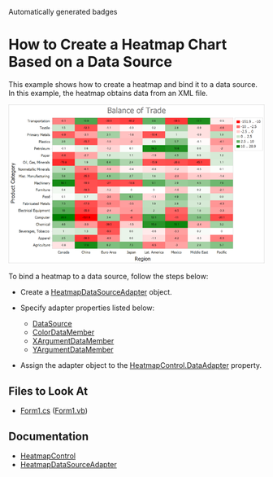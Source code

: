 <!-- default badges list -->
Automatically generated badges
<!-- default badges end -->

# How to Create a Heatmap Chart Based on a Data Source

This example shows how to create a heatmap and bind it to a data source. In this example, the heatmap obtains data from an XML file.

![Resulting heatmap](Images/resulting-heatmap.png)

To bind a heatmap to a data source, follow the steps below:

- Create a [HeatmapDataSourceAdapter](https://docs.devexpress.com/CoreLibraries/DevExpress.XtraCharts.Heatmap.HeatmapDataSourceAdapter?v=21.2&p=netframework) object. 

- Specify adapter properties listed below:

    - [DataSource](https://docs.devexpress.com/CoreLibraries/DevExpress.XtraCharts.Heatmap.HeatmapDataSourceAdapter.DataSource?v=21.2)
    - [ColorDataMember](https://docs.devexpress.com/CoreLibraries/DevExpress.XtraCharts.Heatmap.HeatmapDataSourceAdapter.ColorDataMember?v=21.2)
    - [XArgumentDataMember](https://docs.devexpress.com/CoreLibraries/DevExpress.XtraCharts.Heatmap.HeatmapDataSourceAdapter.XArgumentDataMember?v=21.2)
    - [YArgumentDataMember](https://docs.devexpress.com/CoreLibraries/DevExpress.XtraCharts.Heatmap.HeatmapDataSourceAdapter.YArgumentDataMember?v=21.2)

- Assign the adapter object to the [HeatmapControl.DataAdapter](https://docs.devexpress.com/WindowsForms/DevExpress.XtraCharts.Heatmap.HeatmapControl.DataAdapter?v=21.2) property.

<!-- default file list -->
## Files to Look At

- [Form1.cs](./CS/Form1.cs) ([Form1.vb](./VB/Form1.vb))

<!-- default file list end -->

## Documentation

- [HeatmapControl](https://docs.devexpress.com/WindowsForms/DevExpress.XtraCharts.Heatmap.HeatmapControl?v=21.2&p=netframework)
- [HeatmapDataSourceAdapter](https://docs.devexpress.com/CoreLibraries/DevExpress.XtraCharts.Heatmap.HeatmapDataSourceAdapter?v=21.2&p=netframework)
